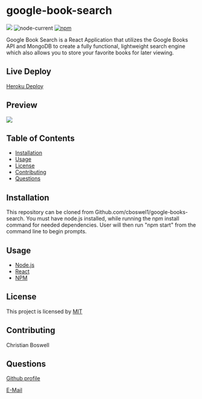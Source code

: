 # google-book-search


![](https://img.shields.io/badge/license-MIT-yellow)
![node-current](https://img.shields.io/node/v/c?color=gr)
[![npm](https://img.shields.io/npm/v/npm?color=blue&logo=npm)](https://www.npmjs.com/package/inquirer)

Google Book Search is a React Application that utilizes the Google Books API and MongoDB to create a fully functional, lightweight search engine which also allows you to store your favorite books for later viewing. 

## Live Deploy 
[Heroku Deploy](https://mighty-mountain-35814.herokuapp.com/)

## Preview 
![](https://github.com/cboswel1/google-book-search/blob/main/client/assets/googledemo.gif?raw=true)

## Table of Contents 
  - [Installation](#installation)
  - [Usage](#usage)
  - [License](#license)
  - [Contributing](#contributing)
  - [Questions](#questions)


## Installation 
This repository can be cloned from Github.com/cboswel1/google-books-search. You must have node.js installed, while running the npm install command for needed dependencies. User will then run "npm start" from the command line to begin prompts. 


## Usage
  - [Node.js](https://nodejs.org/en/)
  - [React](https://reactjs.org/)
  - [NPM](https://www.npmjs.com/)
  

## License
This project is licensed by [MIT](https://opensource.org/licenses/MIT)


## Contributing 
Christian Boswell


## Questions

[Github profile](https://github.com/cboswel1)

[E-Mail](mailto:christianboswell86@gmail.com)
